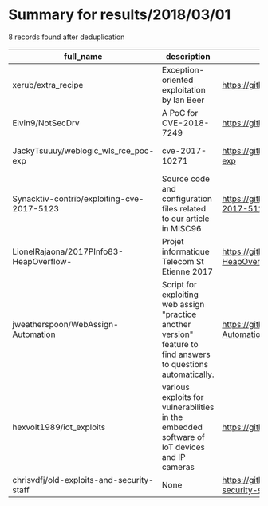
# Summary for results/2018/03/01
    
8 records found after deduplication

| full_name | description | html_url | matched_list | matched_count | pushed_at | size | stargazers_count | language | forks_count |
|--------------------------------------------|-----------------------------------------------------------------------------------------------------------------|---------------------------------------------------------------|-------------------------------|-----------------|---------------------------|--------|--------------------|------------|---------------|
| xerub/extra_recipe | Exception-oriented exploitation by Ian Beer | https://github.com/xerub/extra_recipe | ['exploit'] | 1 | 2018-03-01 18:59:15+00:00 | 8868 | 184 | C | 82 |
| Elvin9/NotSecDrv | A PoC for CVE-2018-7249 | https://github.com/Elvin9/NotSecDrv | ['cve poc'] | 1 | 2018-03-01 19:06:50+00:00 | 142 | 13 | C++ | 7 |
| JackyTsuuuy/weblogic_wls_rce_poc-exp | cve-2017-10271 | https://github.com/JackyTsuuuy/weblogic_wls_rce_poc-exp | ['cve poc', 'rce', 'rce poc'] | 3 | 2018-03-01 05:08:29+00:00 | 2 | 1 | Python | 1 |
| Synacktiv-contrib/exploiting-cve-2017-5123 | Source code and configuration files related to our article in MISC96 | https://github.com/Synacktiv-contrib/exploiting-cve-2017-5123 | ['cve-2', 'exploit'] | 2 | 2018-03-01 12:55:59+00:00 | 10010 | 5 | C | 2 |
| LionelRajaona/2017PInfo83-HeapOverflow- | Projet informatique Telecom St Etienne 2017 | https://github.com/LionelRajaona/2017PInfo83-HeapOverflow- | ['heap overflow'] | 1 | 2018-03-01 13:26:14+00:00 | 3708 | 0 | Java | 0 |
| jweatherspoon/WebAssign-Automation | Script for exploiting web assign "practice another version" feature to find answers to questions automatically. | https://github.com/jweatherspoon/WebAssign-Automation | ['exploit'] | 1 | 2018-03-01 21:04:02+00:00 | 2 | 0 | Python | 0 |
| hexvolt1989/iot_exploits | various exploits for vulnerabilities in the embedded software of IoT devices and IP cameras | https://github.com/hexvolt1989/iot_exploits | ['exploit'] | 1 | 2018-03-01 21:30:32+00:00 | 15 | 1 | Shell | 1 |
| chrisvdfj/old-exploits-and-security-staff | None | https://github.com/chrisvdfj/old-exploits-and-security-staff | ['exploit'] | 1 | 2018-03-01 21:59:51+00:00 | 1775 | 0 | C | 0 |
